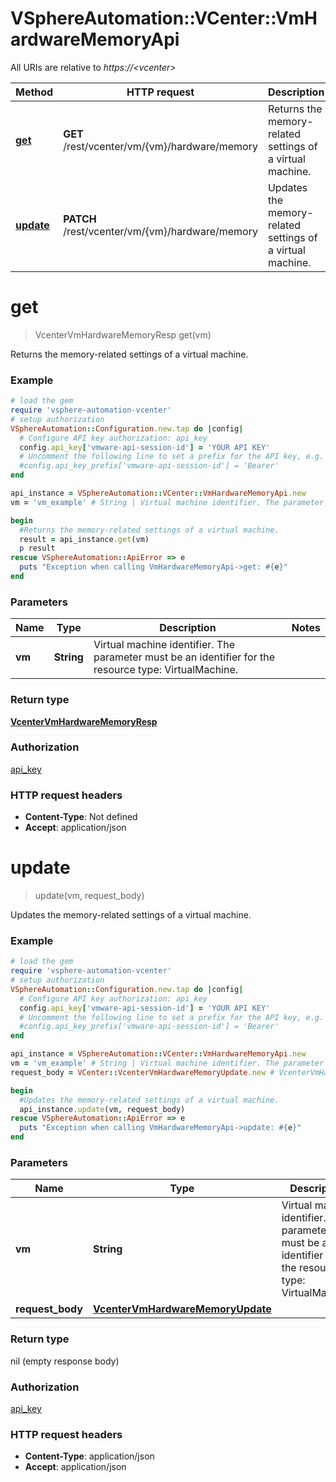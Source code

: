 # VSphereAutomation::VCenter::VmHardwareMemoryApi

All URIs are relative to *https://&lt;vcenter&gt;*

Method | HTTP request | Description
------------- | ------------- | -------------
[**get**](VmHardwareMemoryApi.md#get) | **GET** /rest/vcenter/vm/{vm}/hardware/memory | Returns the memory-related settings of a virtual machine.
[**update**](VmHardwareMemoryApi.md#update) | **PATCH** /rest/vcenter/vm/{vm}/hardware/memory | Updates the memory-related settings of a virtual machine.


# **get**
> VcenterVmHardwareMemoryResp get(vm)

Returns the memory-related settings of a virtual machine.

### Example
```ruby
# load the gem
require 'vsphere-automation-vcenter'
# setup authorization
VSphereAutomation::Configuration.new.tap do |config|
  # Configure API key authorization: api_key
  config.api_key['vmware-api-session-id'] = 'YOUR API KEY'
  # Uncomment the following line to set a prefix for the API key, e.g. 'Bearer' (defaults to nil)
  #config.api_key_prefix['vmware-api-session-id'] = 'Bearer'
end

api_instance = VSphereAutomation::VCenter::VmHardwareMemoryApi.new
vm = 'vm_example' # String | Virtual machine identifier. The parameter must be an identifier for the resource type: VirtualMachine.

begin
  #Returns the memory-related settings of a virtual machine.
  result = api_instance.get(vm)
  p result
rescue VSphereAutomation::ApiError => e
  puts "Exception when calling VmHardwareMemoryApi->get: #{e}"
end
```

### Parameters

Name | Type | Description  | Notes
------------- | ------------- | ------------- | -------------
 **vm** | **String**| Virtual machine identifier. The parameter must be an identifier for the resource type: VirtualMachine. | 

### Return type

[**VcenterVmHardwareMemoryResp**](VcenterVmHardwareMemoryResp.md)

### Authorization

[api_key](../README.md#api_key)

### HTTP request headers

 - **Content-Type**: Not defined
 - **Accept**: application/json



# **update**
> update(vm, request_body)

Updates the memory-related settings of a virtual machine.

### Example
```ruby
# load the gem
require 'vsphere-automation-vcenter'
# setup authorization
VSphereAutomation::Configuration.new.tap do |config|
  # Configure API key authorization: api_key
  config.api_key['vmware-api-session-id'] = 'YOUR API KEY'
  # Uncomment the following line to set a prefix for the API key, e.g. 'Bearer' (defaults to nil)
  #config.api_key_prefix['vmware-api-session-id'] = 'Bearer'
end

api_instance = VSphereAutomation::VCenter::VmHardwareMemoryApi.new
vm = 'vm_example' # String | Virtual machine identifier. The parameter must be an identifier for the resource type: VirtualMachine.
request_body = VCenter::VcenterVmHardwareMemoryUpdate.new # VcenterVmHardwareMemoryUpdate | 

begin
  #Updates the memory-related settings of a virtual machine.
  api_instance.update(vm, request_body)
rescue VSphereAutomation::ApiError => e
  puts "Exception when calling VmHardwareMemoryApi->update: #{e}"
end
```

### Parameters

Name | Type | Description  | Notes
------------- | ------------- | ------------- | -------------
 **vm** | **String**| Virtual machine identifier. The parameter must be an identifier for the resource type: VirtualMachine. | 
 **request_body** | [**VcenterVmHardwareMemoryUpdate**](VcenterVmHardwareMemoryUpdate.md)|  | 

### Return type

nil (empty response body)

### Authorization

[api_key](../README.md#api_key)

### HTTP request headers

 - **Content-Type**: application/json
 - **Accept**: application/json



